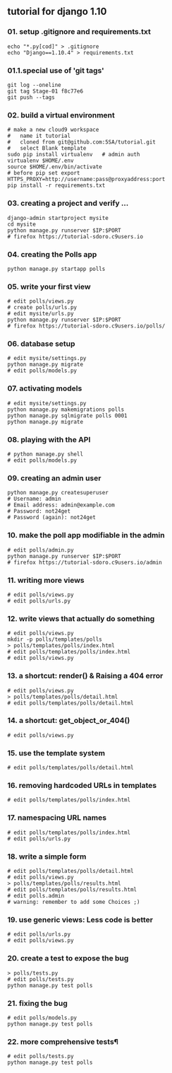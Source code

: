
## tutorial for django 1.10

### 01. setup .gitignore and requirements.txt

    echo "*.py[cod]" > .gitignore
    echo "Django==1.10.4" > requirements.txt

### 01.1.special use of 'git tags'

    git log --oneline
    git tag Stage-01 f8c77e6
    git push --tags

### 02. build a virtual environment

    # make a new cloud9 workspace 
    #   name it tutorial
    #   cloned from git@github.com:5SA/tutorial.git
    #   select Blank template
    sudo pip install virtualenv   # admin auth
    virtualenv $HOME/.env
    source $HOME/.env/bin/activate
    # before pip set export HTTPS_PROXY=http://username:pass@proxyaddress:port
    pip install -r requirements.txt

### 03. creating a project and verify ...

    django-admin startproject mysite
    cd mysite
    python manage.py runserver $IP:$PORT
    # firefox https://tutorial-sdoro.c9users.io

### 04. creating the Polls app

    python manage.py startapp polls

### 05. write your first view

    # edit polls/views.py
    # create polls/urls.py
    # edit mysite/urls.py
    python manage.py runserver $IP:$PORT
    # firefox https://tutorial-sdoro.c9users.io/polls/

### 06. database setup

    # edit mysite/settings.py
    python manage.py migrate
    # edit polls/models.py

### 07. activating models

    # edit mysite/settings.py
    python manage.py makemigrations polls
    python manage.py sqlmigrate polls 0001
    python manage.py migrate

### 08. playing with the API

    # python manage.py shell
    # edit polls/models.py

### 09. creating an admin user

    python manage.py createsuperuser
    # Username: admin
    # Email address: admin@example.com
    # Password: not24get
    # Password (again): not24get

### 10. make the poll app modifiable in the admin

    # edit polls/admin.py
    python manage.py runserver $IP:$PORT
    # firefox https://tutorial-sdoro.c9users.io/admin

### 11. writing more views

    # edit polls/views.py
    # edit polls/urls.py

### 12. write views that actually do something

    # edit polls/views.py
    mkdir -p polls/templates/polls
    > polls/templates/polls/index.html
    # edit polls/templates/polls/index.html
    # edit polls/views.py

### 13. a shortcut: render() & Raising a 404 error

    # edit polls/views.py
    > polls/templates/polls/detail.html
    # edit polls/templates/polls/detail.html

### 14. a shortcut: get_object_or_404()

    # edit polls/views.py

### 15. use the template system

    # edit polls/templates/polls/detail.html

### 16. removing hardcoded URLs in templates

    # edit polls/templates/polls/index.html

### 17. namespacing URL names

    # edit polls/templates/polls/index.html
    # edit polls/urls.py

### 18. write a simple form

    # edit polls/templates/polls/detail.html
    # edit polls/views.py
    > polls/templates/polls/results.html
    # edit polls/templates/polls/results.html
    # edit polls.admin
    # warning: remember to add some Choices ;)

### 19. use generic views: Less code is better

    # edit polls/urls.py
    # edit polls/views.py

### 20. create a test to expose the bug

    > polls/tests.py
    # edit polls/tests.py
    python manage.py test polls

### 21. fixing the bug

    # edit polls/models.py
    python manage.py test polls

### 22. more comprehensive tests¶

    # edit polls/tests.py
    python manage.py test polls
